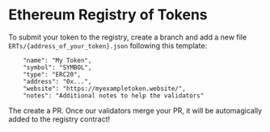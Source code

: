 # Ethereum Registry of Tokens
To submit your token to the registry, create a branch and add a new file `ERTs/{address_of_your_token}.json` following this template:

```
    "name": "My Token",
    "symbol": "SYMBOL",
    "type": "ERC20",
    "address": "0x...",
    "website": "https://myexampletoken.website/",
    "notes": "Additional notes to help the validators"
```

The create a PR. Once our validators merge your PR, it will be automagically added to the registry contract!
